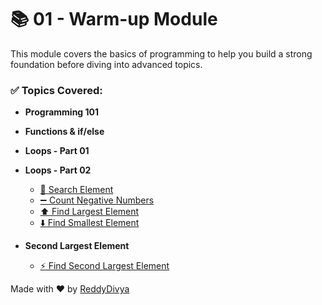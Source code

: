 # 📚 01 - Warm-up Module

This module covers the basics of programming to help you build a strong foundation before diving into advanced topics.

### ✅ Topics Covered:
- **Programming 101**
- **Functions & if/else**
- **Loops - Part 01**
- **Loops - Part 02**
  - [🔎 Search Element](https://github.com/ReddyDivya/Namaste-DSA/blob/main/01-Warm-Up/searchElement.js)
  - [➖ Count Negative Numbers](https://github.com/ReddyDivya/Namaste-DSA/blob/main/01-Warm-Up/countNegatives.js)
  - [⬆️ Find Largest Element](https://github.com/ReddyDivya/Namaste-DSA/blob/main/01-Warm-Up/largestElement.js)
  - [⬇️ Find Smallest Element](https://github.com/ReddyDivya/Namaste-DSA/blob/main/01-Warm-Up/smallestElement.js)

- **Second Largest Element**
  - [⚡ Find Second Largest Element](https://github.com/ReddyDivya/Namaste-DSA/blob/main/01-Warm-Up/secondLargest.js)


Made with ❤️ by [ReddyDivya](https://github.com/ReddyDivya)
